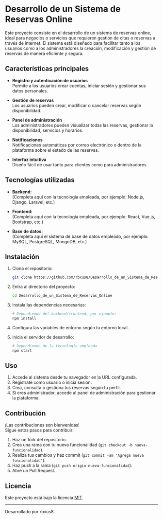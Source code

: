 # Desarrollo de un Sistema de Reservas Online

Este proyecto consiste en el desarrollo de un sistema de reservas online, ideal para negocios o servicios que requieren gestión de citas o reservas a través de internet. El sistema está diseñado para facilitar tanto a los usuarios como a los administradores la creación, modificación y gestión de reservas de manera eficiente y segura.

## Características principales

- **Registro y autenticación de usuarios**  
  Permite a los usuarios crear cuentas, iniciar sesión y gestionar sus datos personales.

- **Gestión de reservas**  
  Los usuarios pueden crear, modificar o cancelar reservas según disponibilidad.

- **Panel de administración**  
  Los administradores pueden visualizar todas las reservas, gestionar la disponibilidad, servicios y horarios.

- **Notificaciones**  
  Notificaciones automáticas por correo electrónico o dentro de la plataforma sobre el estado de las reservas.

- **Interfaz intuitiva**  
  Diseño fácil de usar tanto para clientes como para administradores.

## Tecnologías utilizadas

- **Backend:**  
  (Completa aquí con la tecnología empleada, por ejemplo: Node.js, Django, Laravel, etc.)

- **Frontend:**  
  (Completa aquí con la tecnología empleada, por ejemplo: React, Vue.js, Bootstrap, etc.)

- **Base de datos:**  
  (Completa aquí el sistema de base de datos empleado, por ejemplo: MySQL, PostgreSQL, MongoDB, etc.)

## Instalación

1. Clona el repositorio:
   ```bash
   git clone https://github.com/rbxus8/Desarrollo_de_un_Sistema_de_Reservas_Online.git
   ```
2. Entra al directorio del proyecto:
   ```bash
   cd Desarrollo_de_un_Sistema_de_Reservas_Online
   ```
3. Instala las dependencias necesarias:
   ```bash
   # Dependiendo del backend/frontend, por ejemplo:
   npm install
   ```
4. Configura las variables de entorno según tu entorno local.

5. Inicia el servidor de desarrollo:
   ```bash
   # Dependiendo de la tecnología empleada
   npm start
   ```

## Uso

1. Accede al sistema desde tu navegador en la URL configurada.
2. Regístrate como usuario o inicia sesión.
3. Crea, consulta o gestiona tus reservas según tu perfil.
4. Si eres administrador, accede al panel de administración para gestionar la plataforma.

## Contribución

¡Las contribuciones son bienvenidas!  
Sigue estos pasos para contribuir:

1. Haz un fork del repositorio.
2. Crea una rama con tu nueva funcionalidad (`git checkout -b nueva-funcionalidad`).
3. Realiza tus cambios y haz commit (`git commit -am 'Agrega nueva funcionalidad'`).
4. Haz push a la rama (`git push origin nueva-funcionalidad`).
5. Abre un Pull Request.

## Licencia

Este proyecto está bajo la licencia [MIT](LICENSE).

---

Desarrollado por rbxus8.

